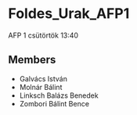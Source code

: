 # Foldes_Urak_AFP1
AFP 1 csütörtök 13:40
## Members
- Galvács István
- Molnár Bálint
- Linksch Balázs Benedek
- Zombori Bálint Bence

